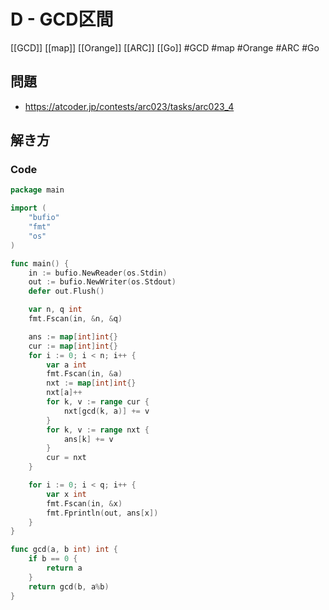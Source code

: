 # D - GCD区間
[[GCD]] [[map]] [[Orange]] [[ARC]] [[Go]]
#GCD #map #Orange #ARC #Go 

## 問題
- https://atcoder.jp/contests/arc023/tasks/arc023_4

## 解き方
### Code
```go
package main

import (
	"bufio"
	"fmt"
	"os"
)

func main() {
	in := bufio.NewReader(os.Stdin)
	out := bufio.NewWriter(os.Stdout)
	defer out.Flush()

	var n, q int
	fmt.Fscan(in, &n, &q)

	ans := map[int]int{}
	cur := map[int]int{}
	for i := 0; i < n; i++ {
		var a int
		fmt.Fscan(in, &a)
		nxt := map[int]int{}
		nxt[a]++
		for k, v := range cur {
			nxt[gcd(k, a)] += v
		}
		for k, v := range nxt {
			ans[k] += v
		}
		cur = nxt
	}

	for i := 0; i < q; i++ {
		var x int
		fmt.Fscan(in, &x)
		fmt.Fprintln(out, ans[x])
	}
}

func gcd(a, b int) int {
	if b == 0 {
		return a
	}
	return gcd(b, a%b)
}
```